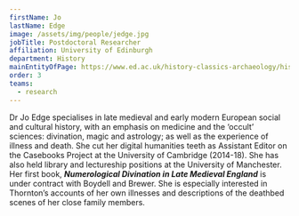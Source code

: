 ```yaml
---
firstName: Jo
lastName: Edge
image: /assets/img/people/jedge.jpg
jobTitle: Postdoctoral Researcher
affiliation: University of Edinburgh
department: History
mainEntityOfPage: https://www.ed.ac.uk/history-classics-archaeology/history/about/staff-profiles/jo-edge
order: 3
teams:
  - research
---
```


Dr Jo Edge specialises in late medieval and early modern European social and cultural history, with an emphasis on medicine and the ‘occult’ sciences: divination, magic and astrology; as well as the experience of illness and death. She cut her digital humanities teeth as Assistant Editor on the Casebooks Project at the University of Cambridge (2014-18). She has also held library and lectureship positions at the University of Manchester. Her first book, **_Numerological Divination in Late Medieval England_** is under contract with Boydell and Brewer. She is especially interested in Thornton’s accounts of her own illnesses and descriptions of the deathbed scenes of her close family members.
